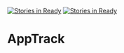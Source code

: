 [![Stories in Ready](https://badge.waffle.io/ooOysters/AppTrack.png?label=ready&title=Ready)](https://waffle.io/ooOysters/AppTrack)
[![Stories in Ready](https://badge.waffle.io/ooOysters/AppTrack.png?label=ready&title=Ready)](https://waffle.io/ooOysters/AppTrack)
# AppTrack